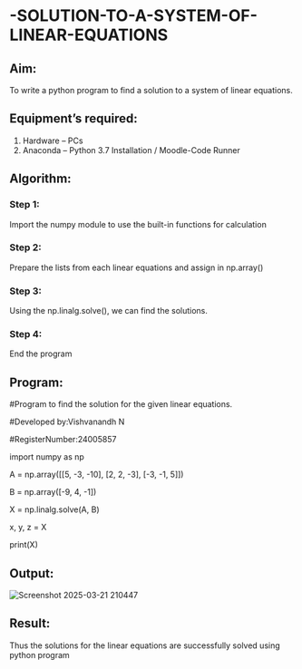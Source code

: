 # -SOLUTION-TO-A-SYSTEM-OF-LINEAR-EQUATIONS
## Aim:
To write a python program to find a solution to a system of linear equations.
## Equipment’s required:
1. 	Hardware – PCs
2. 	Anaconda – Python 3.7 Installation / Moodle-Code Runner
## Algorithm:
### Step 1: 
Import the numpy module to use the built-in functions for calculation
### Step 2: 
Prepare the lists from each linear equations and assign in np.array()
### Step 3: 
Using the np.linalg.solve(), we can find the solutions.
### Step 4: 
End the program
## Program:
#Program to find the solution for the given linear equations.

#Developed by:Vishvanandh N

#RegisterNumber:24005857

import numpy as np

A = np.array([[5, -3, -10],
              [2, 2, -3],
              [-3, -1, 5]])

B = np.array([-9, 4, -1])

X = np.linalg.solve(A, B)

x, y, z = X

print(X)

## Output:

![Screenshot 2025-03-21 210447](https://github.com/user-attachments/assets/edc5696e-07e9-494a-bbcf-4cff04406a6d)

## Result: 
Thus the solutions for the linear equations are successfully solved using python program

